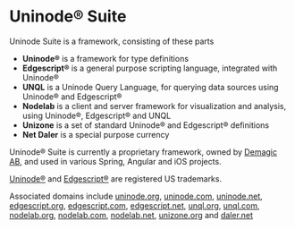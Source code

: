 # Uninode® Suite

Uninode Suite is a framework, consisting of these parts
* **Uninode®** is a framework for type definitions
* **Edgescript®** is a general purpose scripting language, integrated with Uninode®
* **UNQL** is a Uninode Query Language, for querying data sources using Uninode® and Edgescript®
* **Nodelab** is a client and server framework for visualization and analysis, using Uninode®, Edgescript® and UNQL
* **Unizone** is a set of standard Uninode® and Edgescript® definitions
* **Net Daler** is a special purpose currency

Uninode® Suite is currently a proprietary framework, owned by 
<a href="http://www.demagic.com" target="_blank">Demagic AB</a>, and used in various 
Spring, Angular and iOS projects.

<a href="https://trademarks.justia.com/780/37/uninode-78037205.html" target="_blank">Uninode®</a> and
<a href="https://trademarks.justia.com/858/04/edgescript-85804038.html" target="_blank">Edgescript®</a> 
are registered US trademarks.

Associated domains include
<a href="https://www.uninode.org" target="_blank">uninode.org</a>,
<a href="https://www.uninode.com" target="_blank">uninode.com</a>,
<a href="https://www.uninode.net" target="_blank">uninode.net</a>,
<a href="https://www.edgescript.org" target="_blank">edgescript.org</a>,
<a href="https://www.edgescript.com" target="_blank">edgescript.com</a>,
<a href="https://www.edgescript.net" target="_blank">edgescript.net</a>,
<a href="https://www.unql.org" target="_blank">unql.org</a>,
<a href="https://www.unql.com" target="_blank">unql.com</a>,
<a href="https://www.nodelab.org" target="_blank">nodelab.org</a>,
<a href="https://www.nodelab.com" target="_blank">nodelab.com</a>,
<a href="https://www.nodelab.net" target="_blank">nodelab.net</a>,
<a href="https://www.unizone.org" target="_blank">unizone.org</a> and
<a href="https://www.daler.net" target="_blank">daler.net</a>
